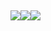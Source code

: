 <h2 allign="center">
<img src="https://rule34.paheal.net/ext/home/counters/default/4.gif"><img src="https://rule34.paheal.net/ext/home/counters/default/2.gif"><img src="https://rule34.paheal.net/ext/home/counters/default/0.gif">
</h2>
